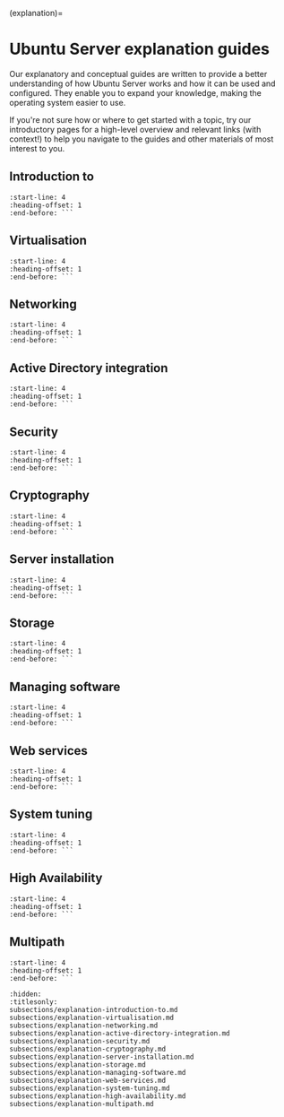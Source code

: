 (explanation)=

# Ubuntu Server explanation guides

Our explanatory and conceptual guides are written to provide a better understanding of how Ubuntu Server works and how it can be used and configured. They enable you to expand your knowledge, making the operating system easier to use.

If you're not sure how or where to get started with a topic, try our introductory pages for a high-level overview and relevant links (with context!) to help you navigate to the guides and other materials of most interest to you.

## Introduction to

```{include} subsections/explanation-introduction-to.md
:start-line: 4
:heading-offset: 1
:end-before: ```
```

## Virtualisation

```{include} subsections/explanation-virtualisation.md
:start-line: 4
:heading-offset: 1
:end-before: ```
```

## Networking

```{include} subsections/explanation-networking.md
:start-line: 4
:heading-offset: 1
:end-before: ```
```

## Active Directory integration

```{include} subsections/explanation-active-directory-integration.md
:start-line: 4
:heading-offset: 1
:end-before: ```
```

## Security

```{include} subsections/explanation-security.md
:start-line: 4
:heading-offset: 1
:end-before: ```
```

## Cryptography

```{include} subsections/explanation-cryptography.md
:start-line: 4
:heading-offset: 1
:end-before: ```
```

## Server installation

```{include} subsections/explanation-server-installation.md
:start-line: 4
:heading-offset: 1
:end-before: ```
```

## Storage

```{include} subsections/explanation-storage.md
:start-line: 4
:heading-offset: 1
:end-before: ```
```

## Managing software

```{include} subsections/explanation-managing-software.md
:start-line: 4
:heading-offset: 1
:end-before: ```
```

## Web services

```{include} subsections/explanation-web-services.md
:start-line: 4
:heading-offset: 1
:end-before: ```
```

## System tuning

```{include} subsections/explanation-system-tuning.md
:start-line: 4
:heading-offset: 1
:end-before: ```
```

## High Availability

```{include} subsections/explanation-high-availability.md
:start-line: 4
:heading-offset: 1
:end-before: ```
```

## Multipath

```{include} subsections/explanation-multipath.md
:start-line: 4
:heading-offset: 1
:end-before: ```
```


```{toctree}
:hidden:
:titlesonly:
subsections/explanation-introduction-to.md
subsections/explanation-virtualisation.md
subsections/explanation-networking.md
subsections/explanation-active-directory-integration.md
subsections/explanation-security.md
subsections/explanation-cryptography.md
subsections/explanation-server-installation.md
subsections/explanation-storage.md
subsections/explanation-managing-software.md
subsections/explanation-web-services.md
subsections/explanation-system-tuning.md
subsections/explanation-high-availability.md
subsections/explanation-multipath.md
```